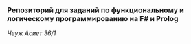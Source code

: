 ### Репозиторий для заданий по функциональному и логическому программированию на F# и Prolog

*Чеуж Асиет 36/1*
